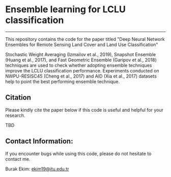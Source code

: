 # Ensemble learning for LCLU classification
----------------------

This repository contains the code for the paper titled "Deep Neural Network Ensembles for Remote Sensing Land Cover and Land Use Classification"

Stochastic Weight Averaging (Izmailov et al., 2019), Snapshot Ensemble (Huang et al., 2017), and Fast Geometric Ensemble (Garipov et al., 2018) techniques are used to check whether adopting ensemble techniques improve the LCLU classification performance. Experiments conducted on NWPU-RESISC45 (Cheng et al., 2017) and AID  (Xia et al., 2017) datasets help to point the best performing ensemble technique.  


Citation
---------------------

Please kindly cite the paper below if this code is useful and helpful for your research.

TBD

Contact Information:
--------------------

If you encounter bugs while using this code, please do not hesitate to contact me.

Burak Ekim: ekim19@itu.edu.tr<br>

